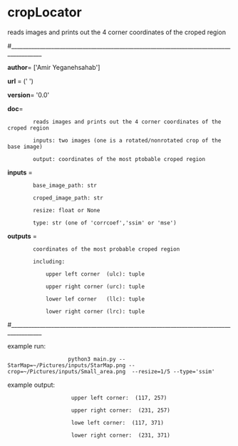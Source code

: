 # cropLocator
reads images and prints out the 4 corner coordinates of the croped region

#_________________________________________________________________________________________

__author__= ['Amir Yeganehsahab']

__url__ = (' ')

__version__= '0.0'

__doc__= 

            reads images and prints out the 4 corner coordinates of the croped region
            
            inputs: two images (one is a rotated/nonrotated crop of the base image) 
            
            output: coordinates of the most ptobable croped region
            
__inputs__ = 

            base_image_path: str
            
            croped_image_path: str
            
            resize: float or None
            
            type: str (one of 'corrcoef','ssim' or 'mse')
            
__outputs__ = 

            coordinates of the most probable croped region 
            
            including: 
            
                upper left corner  (ulc): tuple
                
                upper right corner (urc): tuple
                
                lower lef corner   (llc): tuple
                
                lower right corner (lrc): tuple
            
#_________________________________________________________________________________________

example run: 

                       python3 main.py --StarMap=~/Pictures/inputs/StarMap.png --crop=~/Pictures/inputs/Small_area.png  --resize=1/5 --type='ssim'

example output: 

                        upper left corner:  (117, 257)
                        
                        upper right corner:  (231, 257)
                        
                        lowe left corner:  (117, 371)
                        
                        lower right corner:  (231, 371)
                        
